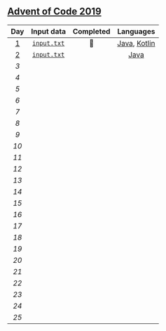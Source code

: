 ## [Advent of Code 2019](https://adventofcode.com/2019/)

| Day | Input data | Completed | Languages |
|:---:|:----------:|:---------:|:---------:|
| [1](https://adventofcode.com/2019/day/1) | [`input.txt`](data/day1/input.txt) | :star2: | [Java](src/com/nickbenn/day1/JavaMain.java), [Kotlin](src/com/nickbenn/day1/KotlinMain.kt) |
| [2](https://adventofcode.com/2019/day/2) | [`input.txt`](data/day2/input.txt) |  | [Java](src/com/nickbenn/day2/JavaMain.java) |
| _3_ |  |  |  |
| _4_ |  |  |  |
| _5_ |  |  |  |
| _6_ |  |  |  |
| _7_ |  |  |  |
| _8_ |  |  |  |
| _9_ |  |  |  |
| _10_ |  |  |  |
| _11_ |  |  |  |
| _12_ |  |  |  |
| _13_ |  |  |  |
| _14_ |  |  |  |
| _15_ |  |  |  |
| _16_ |  |  |  |
| _17_ |  |  |  |
| _18_ |  |  |  |
| _19_ |  |  |  |
| _20_ |  |  |  |
| _21_ |  |  |  |
| _22_ |  |  |  |
| _23_ |  |  |  |
| _24_ |  |  |  |
| _25_ |  |  |  |
